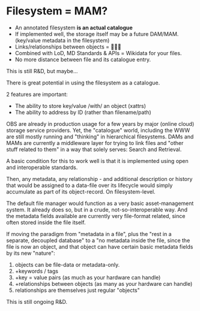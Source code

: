 
# Filesystem = MAM?

  * An annotated filesystem **is an actual catalogue**
  * If implemented well, the storage itself may be a future DAM/MAM.
    (key/value metadata in the filesystem)
  * Links/relationships between objects = 🤯🤠🥳
  * Combined with LoD, MD Standards & APIs = Wikidata for your files.
  * No more distance between file and its catalogue entry.

This is still R&D, but maybe...

<aside class="notes">
There is great potential in using the filesystem as a catalogue.

2 features are important:
  * The ability to store key/value /with/ an object (xattrs)
  * The ability to address by ID (rather than filename/path)

OBS are already in production usage for a few years by major (online cloud)
storage service providers. Yet, the "catalogue" world, including the WWW are
still mostly running and "thinking" in hierarchical filesystems. DAMs and MAMs
are currently a middleware layer for trying to link files and "other stuff
related to them" in a way that solely serves: Search and Retrieval.

A basic condition for this to work well is that it is implemented using open
and interoperable standards.

Then, any metadata, any relationship - and additional description or history
that would be assigned to a data-file over its lifecycle would simply
accumulate as part of its object-record.
On filesystem-level.

The default file manager would function as a very basic asset-management system.
It already does so, but in a crude, not-so-interoperable way. And the metadata fields available are currently very file-format related, since often stored inside the file itself.

If moving the paradigm from "metadata in a file", plus the "rest in a separate,
decoupled database" to a "no metadata inside the file, since the file is now an
object, and that object can have certain basic metadata fields by its new
"nature":

  1. objects can be file-data or metadata-only.
  2. +keywords / tags
  3. +key = value pairs (as much as your hardware can handle)
  4. +relationships between objects (as many as your hardware can handle)
  5. relationships are themselves just regular "objects"

This is still ongoing R&D.
</aside>

